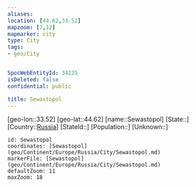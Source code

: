 ```yaml
---
aliases: 
location: [44.62,33.52]
mapzoom: [7,12] 
mapmarker: city 
type: City
tags:
- geo/City


SpocWebEntityId: 34225
isDeleted: false
confidential: public

title: Sewastopol
---
```

[geo-lon::33.52]
[geo-lat::44.62]
[name::Sewastopol]
[State::]
[Country::[Russia](geo/Continent/Europe/Russia.md)]
[StateId::]
[Population::]
[Unknown::]


```leaflet
id: Sewastopol
coordinates: [Sewastopol](geo/Continent/Europe/Russia/City/Sewastopol.md)
markerFile: [Sewastopol](geo/Continent/Europe/Russia/City/Sewastopol.md)
defaultZoom: 11 
maxZoom: 18
```


